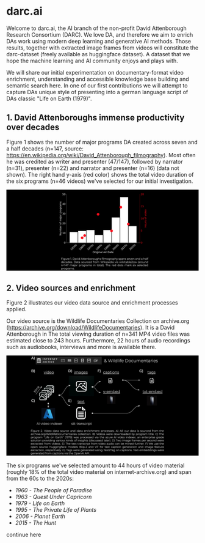 # darc.ai

Welcome to darc.ai, the AI branch of the non-profit David Attenborough Research Consortium (DARC). We love DA, and therefore we aim to enrich DAs work using modern deep learning and generative AI methods. Those results, together with extracted image frames from videos will constitute the darc-dataset (freely available as huggingface dataset). A dataset that we hope the machine learning and AI community enjoys and plays with.

We will share our initial experimentation on documentary-format video enrichment, understanding and accessible knowledge base building and semantic search here. In one of our first contributions we will attempt to capture DAs unique style of presenting into a german language script of DAs classic "Life on Earth (1979)".

## 1. David Attenboroughs immense productivity over decades

Figure 1 shows the number of major programs DA created across seven and a half decades (n=147, source: https://en.wikipedia.org/wiki/David_Attenborough_filmography). Most often he was credited as writer and presenter (47/147), followed by narrator (n=31), presenter (n=22) and narrator and presenter (n=16) (data not shown). The right hand y-axis (red color) shows the total video duration of the six programs (n=46 videos) we've selected for our initial investigation.

![](./readme-examples/fig1.png)

## 2. Video sources and enrichment

Figure 2 illustrates our video data source and enrichment processes applied.

Our video source is the Wildlife Documentaries Collection on archive.org (https://archive.org/download/WildlifeDocumentaries). It is a David Attenborough in The total viewing duration of n=341 MP4 video files was estimated close to 243 hours. Furthermore, 22 hours of audio recordings such as audiobooks, interviews and more is available there.

![img](./readme-examples/fig2.png)

The six programs we've selected amount to 44 hours of video material (roughly 18% of the total video material on internet-archive.org) and span from the 60s to the 2020s:

- *1960 - The People of Paradise*
- *1963 - Quest Under Capricorn*
- *1979 - Life on Earth*
- *1995 - The Private Life of Plants*
- *2006 - Planet Earth*
- *2015 - The Hunt*

continue here
